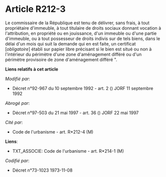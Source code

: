 # Article R212-3

Le commissaire de la République est tenu de délivrer, sans frais, à tout propriétaire d'immeuble, à tout titulaire de droits
sociaux donnant vocation à l'attribution, en propriété ou en jouissance, d'un immeuble ou d'une partie d'immeuble, ou à tout
possesseur de droits indivis sur de tels biens, dans le délai d'un mois qui suit la demande qui en est faite, un certificat
[*obligatoire*] établi sur papier libre précisant si le bien est situé ou non à l'intérieur du périmètre d'une zone
d'aménagement différé ou d'un périmètre provisoire de zone d'aménagement différé ".

**Liens relatifs à cet article**

_Modifié par_:

  - Décret n°92-967 du 10 septembre 1992 - art. 2 () JORF 11 septembre 1992

_Abrogé par_:

  - Décret n°97-503 du 21 mai 1997 - art. 36 () JORF 22 mai 1997

_Cité par_:

  - Code de l'urbanisme - art. R*212-4 (M)

**Liens**:

  - TXT_ASSOCIE: Code de l'urbanisme - art. R*214-1 (M)

_Codifié par_:

  - Décret n°73-1023 1973-11-08
